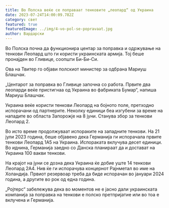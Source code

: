 ```yaml
---
title: Во Полска веќе се поправаат тенковите „леопард“ од Украина
date: 2023-07-24T14:00:09.782Z
category: свет
featured: true
featuredImage: ../img/4-vo-pol-se-popravaat.jpg
author: Вардарски
---
```

Во Полска почна да функционира центар за поправка и одржување на тенкови Леопард што ги користи украинската армија. Тој беше пронајден во Гливице, соопшти Би-Би-Си.

Ова на Твитер го објави полскиот министер за одбрана Мариуш Блашчак.

„Центарот за поправка во Гливице започна со работа. Првите два леопарди веќе пристигнаа од Украина во фабриката Бумар“, напиша Мариуш Блашчак.

Украина веќе користи тенкови Леопард на бојното поле, претходно испорачани од партнерите. Неколку единици беа изгубени за време на нападите во областа Запорожје на 8 јуни. Станува збор за тенкови Леопард 2.

Во исто време продолжуваат испораките на западните тенкови. На 21 јули 2023 година, беше објавено дека Германија ги испорачала првите тенкови Леопард 1А5 на Украина. Испораката вклучува десет единици. Во иднина, Германија заедно со Данска планираат да и достават на Украина 100 вакви тенкови.

На крајот на јуни се дозна дека Украина ќе добие уште 14 тенкови Леопард 2А4. Нив ќе ги испорачува концернот Рајнметал во име на Холандија. Првиот резервоар треба да биде испорачан во јануари 2024 година, а другите во рок од една година.

„Ројтерс“ забележува дека во моментов не е јасно дали украинската компанија за поправка на тенкови е полско претпријатие или во тоа е вклучена и Германија.